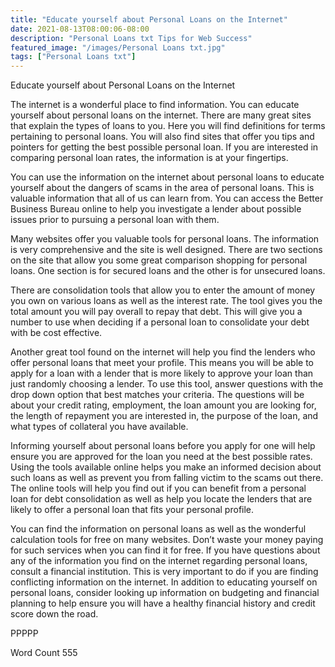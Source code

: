 ```yaml
---
title: "Educate yourself about Personal Loans on the Internet"
date: 2021-08-13T08:00:06-08:00
description: "Personal Loans txt Tips for Web Success"
featured_image: "/images/Personal Loans txt.jpg"
tags: ["Personal Loans txt"]
---
```


Educate yourself about Personal Loans on the Internet

The internet is a wonderful place to find information. You can educate yourself about personal loans on the internet. There are many great sites that explain the types of loans to you. Here you will find definitions for terms pertaining to personal loans. You will also find sites that offer you tips and pointers for getting the best possible personal loan. If you are interested in comparing personal loan rates, the information is at your fingertips. 

You can use the information on the internet about personal loans to educate yourself about the dangers of scams in the area of personal loans. This is valuable information that all of us can learn from. You can access the Better Business Bureau online to help you investigate a lender about possible issues prior to pursuing a personal loan with them. 

Many websites offer you valuable tools for personal loans. The information is very comprehensive and the site is well designed. There are two sections on the site that allow you some great comparison shopping for personal loans. One section is for secured loans and the other is for unsecured loans. 

There are consolidation tools that allow you to enter the amount of money you own on various loans as well as the interest rate. The tool gives you the total amount you will pay overall to repay that debt. This will give you a number to use when deciding if a personal loan to consolidate your debt with be cost effective. 

Another great tool found on the internet will help you find the lenders who offer personal loans that meet your profile. This means you will be able to apply for a loan with a lender that is more likely to approve your loan than just randomly choosing a lender. To use this tool, answer questions with the drop down option that best matches your criteria. The questions will be about your credit rating, employment, the loan amount you are looking for, the length of repayment you are interested in, the purpose of the loan, and what types of collateral you have available.

Informing yourself about personal loans before you apply for one will help ensure you are approved for the loan you need at the best possible rates. Using the tools available online helps you make an informed decision about such loans as well as prevent you from falling victim to the scams out there. The online tools will help you find out if you can benefit from a personal loan for debt consolidation as well as help you locate the lenders that are likely to offer a personal loan that fits your personal profile. 

You can find the information on personal loans as well as the wonderful calculation tools for free on many websites. Don’t waste your money paying for such services when you can find it for free. If you have questions about any of the information you find on the internet regarding personal loans, consult a financial institution. This is very important to do if you are finding conflicting information on the internet. In addition to educating yourself on personal loans, consider looking up information on budgeting and financial planning to help ensure you will have a healthy financial history and credit score down the road. 

PPPPP

Word Count 555

